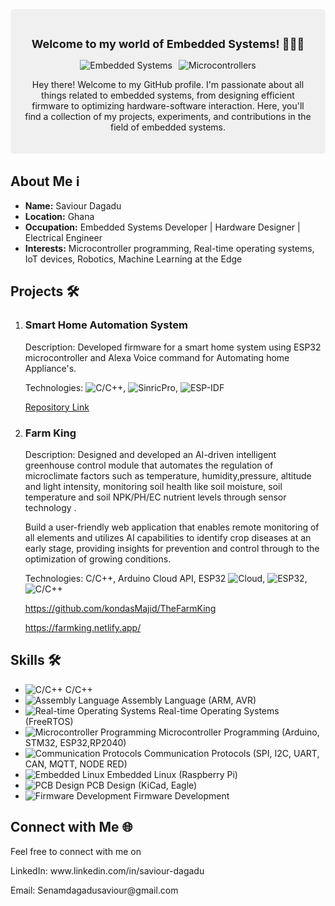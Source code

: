 <div style="background-color: #f0f0f0; padding: 20px; border-radius: 5px; margin-bottom: 20px;">
    <h2 style="text-align: center; font-size: 18px;">Welcome to my world of Embedded Systems! 👨‍💻🚀</h2>
    <div style="display: flex; justify-content: center;">
        <div style="margin-right: 10px;">
            <img src="https://img.shields.io/badge/Embedded-Systems-orange" alt="Embedded Systems">
        </div>
        <div>
            <img src="https://img.shields.io/badge/Microcontrollers-Expert-brightgreen" alt="Microcontrollers">
        </div>
    </div>
    <p style="text-align: center;">Hey there! Welcome to my GitHub profile. I'm passionate about all things related to embedded systems, from designing efficient firmware to optimizing hardware-software interaction. Here, you'll find a collection of my projects, experiments, and contributions in the field of embedded systems.</p>
</div>

<h2>About Me ℹ️</h2>
<ul>
    <li><strong>Name:</strong> Saviour Dagadu</li>
    <li><strong>Location:</strong> Ghana</li>
    <li><strong>Occupation:</strong> Embedded Systems Developer | Hardware Designer | Electrical Engineer</li>
    <li><strong>Interests:</strong> Microcontroller programming, Real-time operating systems, IoT devices, Robotics, Machine Learning at the Edge</li>
</ul>

<h2>Projects 🛠️</h2>
<ol>
    <li>
        <h3>Smart Home Automation System</h3>
        <p>Description: Developed firmware for a smart home system using ESP32 microcontroller and Alexa Voice command for Automating home Appliance's.</p>
        <p>Technologies: <img src="https://img.shields.io/badge/C/C++-intermediate-blue" alt="C/C++">, <img src="https://img.shields.io/badge/SinricPro-intermediate-blue" alt="SinricPro">, <img src="https://img.shields.io/badge/ESP--IDF-intermediate-blue" alt="ESP-IDF">
        <p><a href="#">Repository Link</a></p>
    </li>
    <li>
        <h3>Farm King</h3>
        <p>Description: Designed and developed an AI-driven intelligent greenhouse control module that automates the regulation of microclimate factors such as temperature, humidity,pressure, altitude and light intensity, monitoring soil health like soil moisture, soil temperature and soil NPK/PH/EC nutrient levels through sensor technology .</p>
        <p>Build a user-friendly web application that enables remote monitoring of all elements and utilizes AI capabilities to identify crop diseases at an early stage, providing insights for prevention and control through to the optimization of growing conditions.</p>
        <p>Technologies: C/C++, Arduino Cloud API, ESP32 <img src="https://img.shields.io/badge/ArduinoCloud-Advance-green" alt="Cloud">,
            <img src="https://img.shields.io/badge/ESP32-Advanced-green" alt="ESP32">, <img src="https://img.shields.io/badge/C/C++-Intermediate-green" alt="C/C++"></p>
        <p><a href="#">https://github.com/kondasMajid/TheFarmKing</a></p>
         <p><a href="#">https://farmking.netlify.app/</a></p>
    </li>
</ol>

<h2>Skills 🛠️</h2>
<ul>
    <li><img src="https://img.shields.io/badge/C%2FC++-Expert-blue" alt="C/C++"> C/C++</li>
    <li><img src="https://img.shields.io/badge/Assembly%20Language-intermediate-yellow" alt="Assembly Language"> Assembly Language (ARM, AVR)</li>
    <li><img src="https://img.shields.io/badge/Real--time%20Operating%20Systems-intermediate-yellow" alt="Real-time Operating Systems"> Real-time Operating Systems (FreeRTOS)</li>
    <li><img src="https://img.shields.io/badge/Microcontroller%20Programming-Expert-green" alt="Microcontroller Programming"> Microcontroller Programming (Arduino, STM32, ESP32,RP2040)</li>
    <li><img src="https://img.shields.io/badge/Communication%20Protocols-intermediate-yellow" alt="Communication Protocols"> Communication Protocols (SPI, I2C, UART, CAN, MQTT, NODE RED)</li>
    <li><img src="https://img.shields.io/badge/Embedded%20Linux-Intermediate-orange" alt="Embedded Linux"> Embedded Linux (Raspberry Pi)</li>
    <li><img src="https://img.shields.io/badge/PCB%20Design-Intermediate-orange" alt="PCB Design"> PCB Design (KiCad, Eagle)</li>
    <li><img src="https://img.shields.io/badge/Firmware%20Development-intermediate-yellow" alt="Firmware Development"> Firmware Development</li>
</ul>

<h2>Connect with Me 🌐</h2>
<p>Feel free to connect with me on </p>
<p>LinkedIn: www.linkedin.com/in/saviour-dagadu</p> 
<p>Email: Senamdagadusaviour@gmail.com</p>
<ul>
